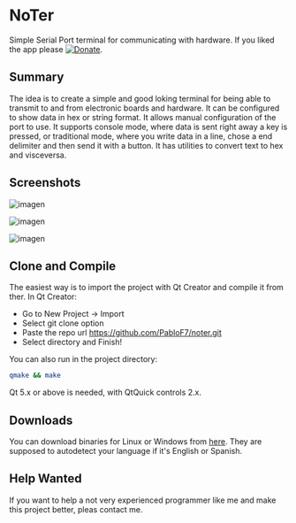 # NoTer

Simple Serial Port terminal for communicating with hardware.
If you liked the app please [![Donate](https://img.shields.io/badge/Donate-PayPal-green.svg)](https://paypal.me/PabloFonovich).

## Summary

The idea is to create a simple and good loking terminal for being able to transmit to and from electronic boards and hardware. It can be configured to show data in hex or string format. It allows manual configuration of the port to use. It supports console mode, where data is sent right away a key is pressed, or traditional mode, where you write data in a line, chose a end delimiter and then send it with a button. It has utilities to convert text to hex and visceversa.

## Screenshots

![imagen](https://user-images.githubusercontent.com/20048049/44821603-1728df00-abcd-11e8-9639-130b66ceab07.png)


![imagen](https://user-images.githubusercontent.com/20048049/44821621-2c057280-abcd-11e8-8f56-fa00c76dbeec.png)

![imagen](https://user-images.githubusercontent.com/20048049/44821644-48a1aa80-abcd-11e8-917c-09d7171fa3bc.png)

## Clone and Compile

The easiest way is to import the project with Qt Creator and compile it from ther. In Qt Creator:

* Go to New Project -> Import
* Select git clone option
* Paste the repo url https://github.com/PabloF7/noter.git
* Select directory and Finish!

You can also run in the project directory:

```bash
qmake && make
```

Qt 5.x or above is needed, with QtQuick controls 2.x.

## Downloads

You can download binaries for Linux or Windows from [here](https://github.com/PabloF7/noter/releases/). They are supposed to autodetect your language if it's English or Spanish.

## Help Wanted

If you want to help a not very experienced programmer like me and make this project better, pleas contact me.